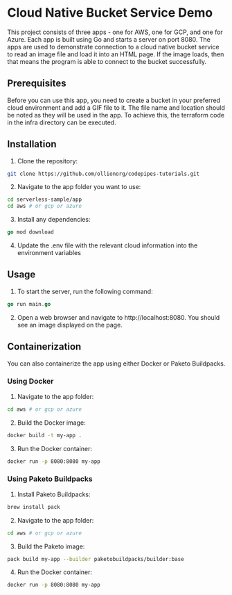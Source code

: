 # Cloud Native Bucket Service Demo
This project consists of three apps - one for AWS, one for GCP, and one for Azure. Each app is built using Go and starts a server on port 8080. The apps are used to demonstrate connection to a cloud native bucket service to read an image file and load it into an HTML page. If the image loads, then that means the program is able to connect to the bucket successfully.

## Prerequisites

Before you can use this app, you need to create a bucket in your preferred cloud environment and add a GIF file to it. The file name and location should be noted as they will be used in the app.
To achieve this, the terraform code in the infra directory can be executed.

## Installation
1. Clone the repository:
```bash
git clone https://github.com/ollionorg/codepipes-tutorials.git
```

2. Navigate to the app folder you want to use:
```bash
cd serverless-sample/app
cd aws # or gcp or azure
```

3. Install any dependencies:
```go
go mod download
```

4. Update the .env file with the relevant cloud information into the environment variables

## Usage

1. To start the server, run the following command:
```go
go run main.go
```

2. Open a web browser and navigate to http://localhost:8080. You should see an image displayed on the page.


## Containerization

You can also containerize the app using either Docker or Paketo Buildpacks.

### Using Docker

1. Navigate to the app folder:
```bash
cd aws # or gcp or azure
```

2. Build the Docker image:
```bash
docker build -t my-app .
```

3. Run the Docker container:
```bash
docker run -p 8080:8080 my-app
```

### Using Paketo Buildpacks

1. Install Paketo Buildpacks:
```bash
brew install pack
```

2. Navigate to the app folder:
```bash
cd aws # or gcp or azure
```

3. Build the Paketo image:
```bash
pack build my-app --builder paketobuildpacks/builder:base
```

4. Run the Docker container:
```bash
docker run -p 8080:8080 my-app
```
